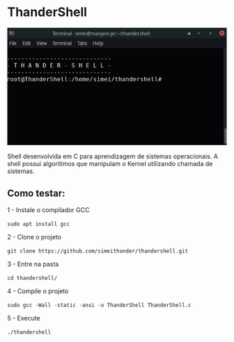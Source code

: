 # ThanderShell

![](https://raw.githubusercontent.com/simeithander/thandershell/master/screenshot/Screenshot.png)

Shell desenvolvida em C para aprendizagem de sistemas operacionais. A shell possui algoritimos que manipulam o Kernel utilizando chamada de sistemas.

## Como testar:

1 - Instale o compilador GCC

`sudo apt install gcc`

2 - Clone o projeto

`git clone https://github.com/simeithander/thandershell.git`

3 - Entre na pasta

`cd thandershell/`

4 - Compile o projeto

`sudo gcc -Wall -static -ansi -o ThanderShell ThanderShell.c`

5 - Execute

`./thandershell`
